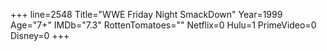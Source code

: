 +++
line=2548
Title="WWE Friday Night SmackDown"
Year=1999
Age="7+"
IMDb="7.3"
RottenTomatoes=""
Netflix=0
Hulu=1
PrimeVideo=0
Disney=0
+++

